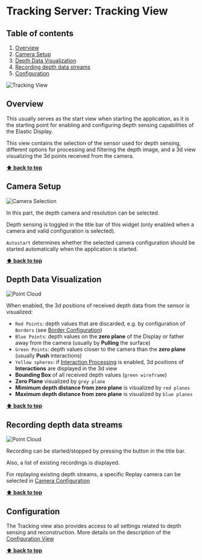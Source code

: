 # Tracking Server: Tracking View

<!-- omit in toc -->
## Table of contents

1. [Overview](#overview)
2. [Camera Setup](#camera-setup)
3. [Depth Data Visualization](#depth-data-visualization)
4. [Recording depth data streams](#recording-depth-data-streams)
5. [Configuration](#configuration)

![Tracking View](/reflex/assets/img/server/tracking-view_overview.png)

## Overview

This usually serves as the start view when starting the application, as it is the starting point for enabling and configuring depth sensing capabilities of the Elastic Display.

This view contains the selection of the sensor used for depth sensing, different options for processing and filtering the depth image, and a 3d view visualizing the 3d points received from the camera.

__[⬆ back to top](#table-of-contents)__

## Camera Setup

![Camera Selection](/reflex/assets/img/server/tracking-view_camera.png)

In this part, the depth camera and resolution can be selected.

Depth sensing is toggled in the title bar of this widget (only enabled when a camera and valid configuration is selected).

`Autostart` determines whether the selected camera configuration should be started automatically when the application is started.

__[⬆ back to top](#table-of-contents)__

## Depth Data Visualization

![Point Cloud](/reflex/assets/img/server/tracking-view_point-cloud.png)

When enabled, the 3d positions of received depth data from the sensor is visualized:

* `Red Points`: depth values that are discarded, e.g. by configuration of `Borders` (see [Border Configuration](config-view.html#borders))
* `Blue Points`: depth values on the __zero plane__ of the Display or father away from the camera (usually by __Pulling__ the surface)
* `Green Points`: depth values closer to the camera than the __zero plane__ (usually __Push__ interactions)
* `Yellow spheres`: if [Interaction Processing](interaction-view.html) is enabled, 3d positions of __Interactions__ are displayed in the 3d view
* __Bounding Box__ of all received depth values (`green wireframe`)
* __Zero Plane__ visualized by `grey plane`
* __Mimimum depth distance from zero plane__ is visualized by `red planes`
* __Maximum depth distance from zero plane__ is visualized by `blue planes`

__[⬆ back to top](#table-of-contents)__

## Recording depth data streams

![Point Cloud](/reflex/assets/img/server/tracking-view_recording.png)

Recording can be started/stopped by pressing the button in the title bar.

Also, a list of existing recordings is displayed.

For replaying existing depth streams, a specific Replay camera can be selected in [Camera Configuration](#camera-setup)

__[⬆ back to top](#table-of-contents)__

## Configuration

The Tracking view also provides access to all settings related to depth sensing and reconstruction. More details on the description of the [Configuration View](config-view.html)

__[⬆ back to top](#table-of-contents)__
